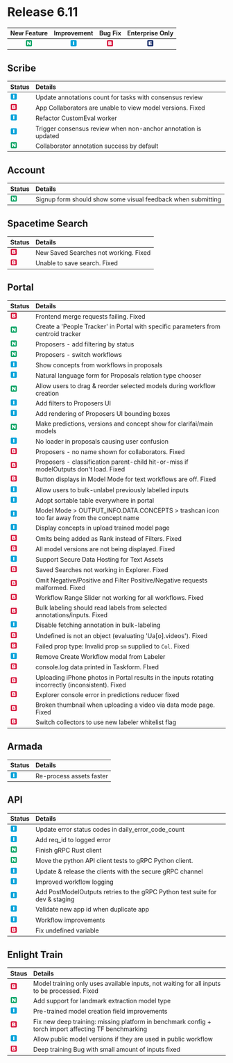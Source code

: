 # Release 6.11

| New Feature | Improvement | Bug Fix | Enterprise Only |
| :---: | :---: | :---: | :---: |
| ![new-feature](../../.gitbook/assets/new_feature%20%281%29.jpg) | ![improvement](../../.gitbook/assets/improvement%20%2819%29%20%281%29%20%2825%29.jpg) | ![bug](../../.gitbook/assets/bug%20%28196%29%20%28452%29%20%284%29%20%2817%29.jpg) | ![enterprise](../../.gitbook/assets/enterprise%20%2818%29%20%2816%29%20%281%29%20%282%29.jpg) |

## Scribe

| Status | Details |
| :--- | :--- |
| ![improvement](../../.gitbook/assets/improvement%20%2819%29%20%281%29%20%285%29.jpg) | Update annotations count for tasks with consensus review |
| ![bug](../../.gitbook/assets/bug%20%28196%29%20%28452%29%20%284%29%20%2820%29.jpg) | App Collaborators are unable to view model versions. Fixed |
| ![improvement](../../.gitbook/assets/improvement%20%2819%29%20%281%29%20%282%29.jpg) | Refactor CustomEval worker |
| ![improvement](../../.gitbook/assets/improvement%20%2819%29%20%281%29%20%2817%29.jpg) | Trigger consensus review when non-anchor annotation is updated |
| ![new-feature](../../.gitbook/assets/new_feature%20%281%29%20%283%29.jpg) | Collaborator annotation success by default |

## Account

| Status | Details |
| :--- | :--- |
| ![new-feature](../../.gitbook/assets/new_feature%20%281%29%20%282%29.jpg) | Signup form should show some visual feedback when submitting |

## Spacetime Search

| Status | Details |
| :--- | :--- |
| ![bug](../../.gitbook/assets/bug%20%28196%29%20%28452%29%20%284%29%20%287%29.jpg) | New Saved Searches not working. Fixed |
| ![bug](../../.gitbook/assets/bug%20%28196%29%20%28452%29%20%284%29%20%2818%29.jpg) | Unable to save search. Fixed |

## Portal

| Status | Details |
| :--- | :--- |
| ![bug](../../.gitbook/assets/bug%20%28196%29%20%28452%29%20%284%29%20%2810%29.jpg) | Frontend merge requests failing. Fixed |
| ![new-feature](../../.gitbook/assets/new_feature%20%281%29%20%289%29.jpg) | Create a 'People Tracker' in Portal with specific parameters from centroid tracker |
| ![new-feature](../../.gitbook/assets/new_feature%20%281%29%20%284%29.jpg) | Proposers - add filtering by status |
| ![new-feature](../../.gitbook/assets/new_feature%20%281%29%20%285%29.jpg) | Proposers - switch workflows |
| ![improvement](../../.gitbook/assets/improvement%20%2819%29%20%281%29%20%2810%29.jpg) | Show concepts from workflows in proposals |
| ![improvement](../../.gitbook/assets/improvement%20%2819%29%20%281%29%20%283%29.jpg) | Natural language form for Proposals relation type chooser |
| ![new-feature](../../.gitbook/assets/new_feature%20%281%29%20%287%29.jpg) | Allow users to drag & reorder selected models during workflow creation |
| ![improvement](../../.gitbook/assets/improvement%20%2819%29%20%281%29%20%288%29.jpg) | Add filters to Proposers UI |
| ![improvement](../../.gitbook/assets/improvement%20%2819%29%20%281%29%20%2815%29.jpg) | Add rendering of Proposers UI bounding boxes |
| ![new-feature](../../.gitbook/assets/new_feature%20%281%29%20%288%29.jpg) | Make predictions, versions and concept show for clarifai/main models |
| ![improvement](../../.gitbook/assets/improvement%20%2819%29%20%281%29%20%289%29.jpg) | No loader in proposals causing user confusion |
| ![bug](../../.gitbook/assets/bug%20%28196%29%20%28452%29%20%284%29%20%283%29.jpg) | Proposers - no name shown for collaborators. Fixed |
| ![bug](../../.gitbook/assets/bug%20%28196%29%20%28452%29%20%284%29%20%2823%29.jpg) | Proposers - classification parent-child hit-or-miss if modelOutputs don't load. Fixed |
| ![bug](../../.gitbook/assets/bug%20%28196%29%20%28452%29%20%284%29%20%2824%29.jpg) | Button displays in Model Mode for text workflows are off. Fixed |
| ![improvement](../../.gitbook/assets/improvement%20%2819%29%20%281%29%20%2814%29.jpg) | Allow users to bulk-unlabel previously labelled inputs |
| ![improvement](../../.gitbook/assets/improvement%20%2819%29%20%281%29%20%2819%29.jpg) | Adopt sortable table everywhere in portal |
| ![improvement](../../.gitbook/assets/improvement%20%2819%29%20%281%29%20%2823%29.jpg) | Model Mode &gt; OUTPUT\_INFO.DATA.CONCEPTS &gt; trashcan icon too far away from the concept name |
| ![improvement](../../.gitbook/assets/improvement%20%2819%29%20%281%29%20%281%29.jpg) | Display concepts in upload trained model page |
| ![bug](../../.gitbook/assets/bug%20%28196%29%20%28452%29%20%284%29%20%2819%29.jpg) | Omits being added as Rank instead of Filters. Fixed |
| ![bug](../../.gitbook/assets/bug%20%28196%29%20%28452%29%20%284%29%20%2812%29.jpg) | All model versions are not being displayed. Fixed |
| ![improvement](../../.gitbook/assets/improvement%20%2819%29%20%281%29%20%2811%29.jpg) | Support Secure Data Hosting for Text Assets |
| ![bug](../../.gitbook/assets/bug%20%28196%29%20%28452%29%20%284%29%20%2814%29.jpg) | Saved Searches not working in Explorer. Fixed |
| ![bug](../../.gitbook/assets/bug%20%28196%29%20%28452%29%20%284%29.jpg) | Omit Negative/Positive and Filter Positive/Negative requests malformed. Fixed |
| ![bug](../../.gitbook/assets/bug%20%28196%29%20%28452%29%20%284%29%20%2811%29.jpg) | Workflow Range Slider not working for all workflows. Fixed |
| ![bug](../../.gitbook/assets/bug%20%28196%29%20%28452%29%20%284%29%20%282%29.jpg) | Bulk labeling should read labels from selected annotations/inputs. Fixed |
| ![improvement](../../.gitbook/assets/improvement%20%2819%29%20%281%29%20%2824%29.jpg) | Disable fetching annotation in bulk-labeling |
| ![bug](../../.gitbook/assets/bug%20%28196%29%20%28452%29%20%284%29%20%2815%29.jpg) | Undefined is not an object \(evaluating 'Ua\[o\].videos'\). Fixed |
| ![bug](../../.gitbook/assets/bug%20%28196%29%20%28452%29%20%284%29%20%286%29.jpg) | Failed prop type: Invalid prop `sm` supplied to `Col`. Fixed |
| ![improvement](../../.gitbook/assets/improvement%20%2819%29%20%281%29%20%284%29.jpg) | Remove Create Workflow modal from Labeler |
| ![bug](../../.gitbook/assets/bug%20%28196%29%20%28452%29%20%284%29%20%2813%29.jpg) | console.log data printed in Taskform. FIxed |
| ![bug](../../.gitbook/assets/bug%20%28196%29%20%28452%29%20%284%29%20%281%29.jpg) | Uploading iPhone photos in Portal results in the inputs rotating incorrectly \(inconsistent\). Fixed |
| ![bug](../../.gitbook/assets/bug%20%28196%29%20%28452%29%20%284%29%20%2816%29.jpg) | Explorer console error in predictions reducer fixed |
| ![bug](../../.gitbook/assets/bug%20%28196%29%20%28452%29%20%284%29%20%288%29.jpg) | Broken thumbnail when uploading a video via data mode page. Fixed |
| ![bug](../../.gitbook/assets/bug%20%28196%29%20%28452%29%20%284%29%20%285%29.jpg) | Switch collectors to use new labeler whitelist flag |

## Armada

| Status | Details |
| :--- | :--- |
| ![improvement](../../.gitbook/assets/improvement%20%2819%29%20%281%29%20%2813%29.jpg) | Re-process assets faster |

## API

| Status | Details |
| :--- | :--- |
| ![improvement](../../.gitbook/assets/improvement%20%2819%29%20%281%29%20%287%29.jpg) | Update error status codes in daily\_error\_code\_count |
| ![improvement](../../.gitbook/assets/improvement%20%2819%29%20%281%29%20%2812%29.jpg) | Add req\_id to logged error |
| ![new-feature](../../.gitbook/assets/new_feature%20%281%29%20%2810%29.jpg) | Finish gRPC Rust client |
| ![new-feature](../../.gitbook/assets/new_feature%20%281%29%20%281%29.jpg) | Move the python API client tests to gRPC Python client. |
| ![improvement](../../.gitbook/assets/improvement%20%2819%29%20%281%29%20%2818%29.jpg) | Update & release the clients with the secure gRPC channel |
| ![improvement](../../.gitbook/assets/improvement%20%2819%29%20%281%29%20%286%29.jpg) | Improved workflow logging |
| ![improvement](../../.gitbook/assets/improvement%20%2819%29%20%281%29%20%2821%29.jpg) | Add PostModelOutputs retries to the gRPC Python test suite for dev & staging |
| ![improvement](../../.gitbook/assets/improvement%20%2819%29%20%281%29%20%2820%29.jpg) | Validate new app id when duplicate app |
| ![improvement](../../.gitbook/assets/improvement%20%2819%29%20%281%29.jpg) | Workflow improvements |
| ![bug](../../.gitbook/assets/bug%20%28196%29%20%28452%29%20%284%29%20%2821%29.jpg) | Fix undefined variable |

## Enlight Train

| Staus | Details |
| :--- | :--- |
| ![bug](../../.gitbook/assets/bug%20%28196%29%20%28452%29%20%284%29%20%284%29.jpg) | Model training only uses available inputs, not waiting for all inputs to be processed. Fixed |
| ![new-feature](../../.gitbook/assets/new_feature%20%281%29%20%286%29.jpg) | Add support for landmark extraction model type |
| ![improvement](../../.gitbook/assets/improvement%20%2819%29%20%281%29%20%2822%29.jpg) | Pre-trained model creation field improvements |
| ![bug](../../.gitbook/assets/bug%20%28196%29%20%28452%29%20%284%29%20%289%29.jpg) | Fix new deep training: missing platform in benchmark config + torch import affecting TF benchmarking |
| ![improvement](../../.gitbook/assets/improvement%20%2819%29%20%281%29%20%2816%29.jpg) | Allow public model versions if they are used in public workflow |
| ![bug](../../.gitbook/assets/bug%20%28196%29%20%28452%29%20%284%29%20%2822%29.jpg) | Deep training Bug with small amount of inputs fixed |

